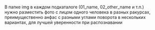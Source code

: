 В папке img в каждом подкаталоге (01_name, 02_other_name и т.п.) нужно разместить фото 
с лицом одного человека в разных ракурсах, преимущественно анфас с разными углами поворота
в нескольких вариантах, для лучшей уверенности при распознавании
